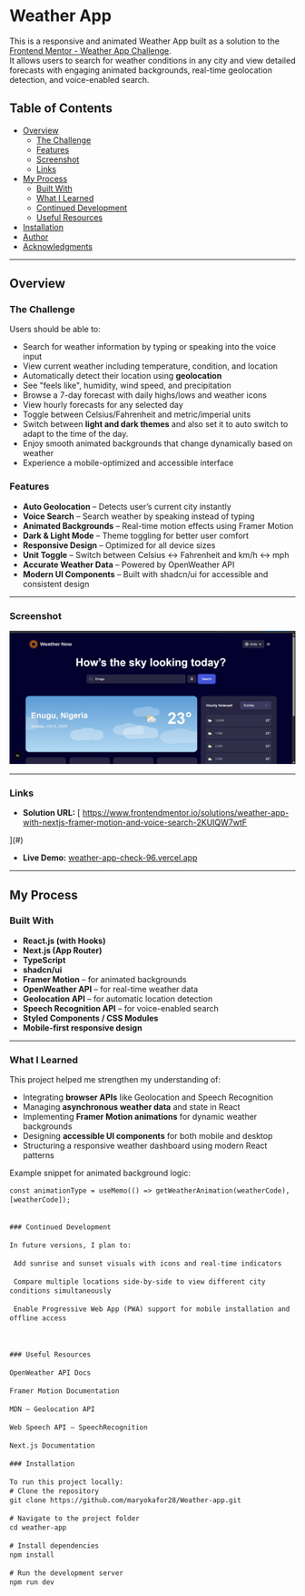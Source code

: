 # Weather App

This is a responsive and animated Weather App built as a solution to the [Frontend Mentor - Weather App Challenge](https://www.frontendmentor.io/challenges/weather-app-K1FhddVm49).  
It allows users to search for weather conditions in any city and view detailed forecasts with engaging animated backgrounds, real-time geolocation detection, and voice-enabled search.

## Table of Contents

- [Overview](#overview)
  - [The Challenge](#the-challenge)
  - [Features](#features)
  - [Screenshot](#screenshot)
  - [Links](#links)
- [My Process](#my-process)
  - [Built With](#built-with)
  - [What I Learned](#what-i-learned)
  - [Continued Development](#continued-development)
  - [Useful Resources](#useful-resources)
- [Installation](#installation)
- [Author](#author)
- [Acknowledgments](#acknowledgments)

---

## Overview

### The Challenge

Users should be able to:

- Search for weather information by typing or speaking into the voice input
- View current weather including temperature, condition, and location
- Automatically detect their location using **geolocation**
- See "feels like", humidity, wind speed, and precipitation
- Browse a 7-day forecast with daily highs/lows and weather icons
- View hourly forecasts for any selected day
- Toggle between Celsius/Fahrenheit and metric/imperial units
- Switch between **light and dark themes** and also set it to auto switch to adapt to the time of the day.
- Enjoy smooth animated backgrounds that change dynamically based on weather
- Experience a mobile-optimized and accessible interface

### Features

- **Auto Geolocation** – Detects user’s current city instantly
- **Voice Search** – Search weather by speaking instead of typing
- **Animated Backgrounds** – Real-time motion effects using Framer Motion
- **Dark & Light Mode** – Theme toggling for better user comfort
- **Responsive Design** – Optimized for all device sizes
- **Unit Toggle** – Switch between Celsius ↔ Fahrenheit and km/h ↔ mph
- **Accurate Weather Data** – Powered by OpenWeather API
- **Modern UI Components** – Built with shadcn/ui for accessible and consistent design

---

### Screenshot

![Weather App Screenshot](./public/images//weather-img2.png)

---

### Links

- **Solution URL:** [ https://www.frontendmentor.io/solutions/weather-app-with-nextjs-framer-motion-and-voice-search-2KUIQW7wtF

](#)

- **Live Demo:** [weather-app-check-96.vercel.app
  ](#)

---

## My Process

### Built With

- **React.js (with Hooks)**
- **Next.js (App Router)**
- **TypeScript**
- **shadcn/ui**
- **Framer Motion** – for animated backgrounds
- **OpenWeather API** – for real-time weather data
- **Geolocation API** – for automatic location detection
- **Speech Recognition API** – for voice-enabled search
- **Styled Components / CSS Modules**
- **Mobile-first responsive design**

---

### What I Learned

This project helped me strengthen my understanding of:

- Integrating **browser APIs** like Geolocation and Speech Recognition
- Managing **asynchronous weather data** and state in React
- Implementing **Framer Motion animations** for dynamic weather backgrounds
- Designing **accessible UI components** for both mobile and desktop
- Structuring a responsive weather dashboard using modern React patterns

Example snippet for animated background logic:

```tsx
const animationType = useMemo(() => getWeatherAnimation(weatherCode), [weatherCode]);


### Continued Development

In future versions, I plan to:

 Add sunrise and sunset visuals with icons and real-time indicators

 Compare multiple locations side-by-side to view different city conditions simultaneously

 Enable Progressive Web App (PWA) support for mobile installation and offline access



### Useful Resources

OpenWeather API Docs

Framer Motion Documentation

MDN – Geolocation API

Web Speech API – SpeechRecognition

Next.js Documentation

### Installation

To run this project locally:
# Clone the repository
git clone https://github.com/maryokafor28/Weather-app.git

# Navigate to the project folder
cd weather-app

# Install dependencies
npm install

# Run the development server
npm run dev
```
